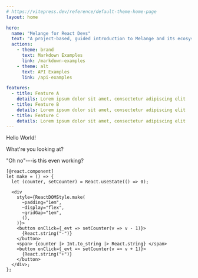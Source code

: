 ```yaml
---
# https://vitepress.dev/reference/default-theme-home-page
layout: home

hero:
  name: "Melange for React Devs"
  text: "A project-based, guided introduction to Melange and its ecosystem for React developers"
  actions:
    - theme: brand
      text: Markdown Examples
      link: /markdown-examples
    - theme: alt
      text: API Examples
      link: /api-examples

features:
  - title: Feature A
    details: Lorem ipsum dolor sit amet, consectetur adipiscing elit
  - title: Feature B
    details: Lorem ipsum dolor sit amet, consectetur adipiscing elit
  - title: Feature C
    details: Lorem ipsum dolor sit amet, consectetur adipiscing elit
---
```


Hello World!

What're you looking at?

"Oh no"---is this even working?

```reason
[@react.component]
let make = () => {
  let (counter, setCounter) = React.useState(() => 0);

  <div
    style={ReactDOMStyle.make(
      ~padding="1em",
      ~display="flex",
      ~gridGap="1em",
      (),
    )}>
    <button onClick={_evt => setCounter(v => v - 1)}>
      {React.string("-")}
    </button>
    <span> {counter |> Int.to_string |> React.string} </span>
    <button onClick={_evt => setCounter(v => v + 1)}>
      {React.string("+")}
    </button>
  </div>;
};
```

